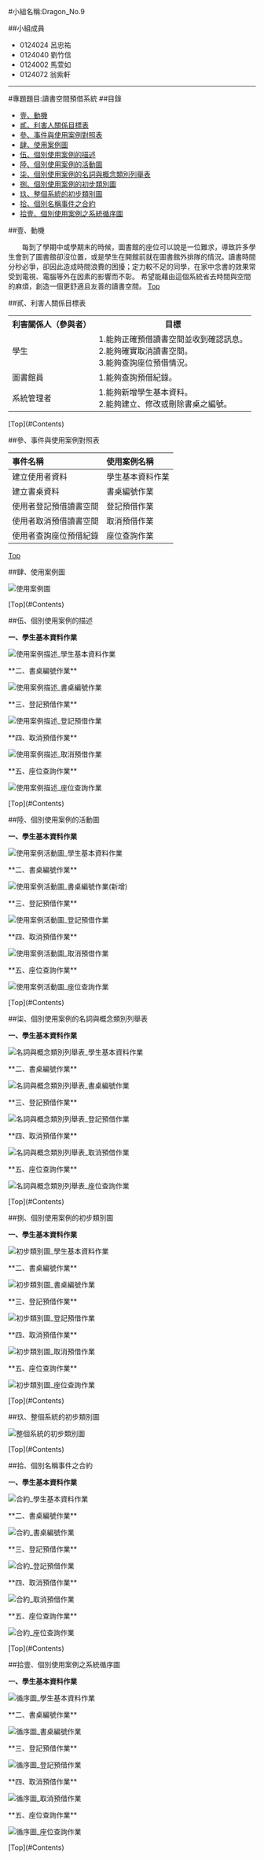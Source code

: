 #小組名稱:Dragon_No.9

##小組成員
- 0124024 呂忠祐
- 0124040 劉竹信
- 0124002 馬萱如
- 0124072 翁紫軒

---

#專題題目:讀書空間預借系統
##<a name="Contents"/>目錄
* [壹、動機](#1)
* [貳、利害人關係目標表](#2)
* [參、事件與使用案例對照表](#3)
* [肆、使用案例圖](#4) 
* [伍、個別使用案例的描述](#5)
* [陸、個別使用案例的活動圖](#6)
* [柒、個別使用案例的名詞與概念類別列舉表](#7)
* [捌、個別使用案例的初步類別圖](#8)
* [玖、整個系統的初步類別圖](#9)
* [拾、個別名稱事件之合約](#10)
* [拾壹、個別使用案例之系統循序圖](#11)


##<a name="1"/>壹、動機

　　每到了學期中或學期末的時候，圖書館的座位可以說是一位難求，導致許多學生會到了圖書館卻沒位置，或是學生在開館前就在圖書館外排隊的情況。讀書時間分秒必爭，卻因此造成時間浪費的困擾；定力較不足的同學，在家中念書的效果常受到電視、電腦等外在因素的影響而不彰。
希望能藉由這個系統省去時間與空間的麻煩，創造一個更舒適且友善的讀書空間。
[Top](#Contents)

##<a name="2"/>貳、利害人關係目標表

<table border="0">
  <tr>
    <th>利害關係人（參與者）</th>
    <th>目標</th>
  </tr>
  <tr>
    <td>學生</td>
    <td>
      1.能夠正確預借讀書空間並收到確認訊息。<br>
      2.能夠確實取消讀書空間。<br>
      3.能夠查詢座位預借情況。</td>
  </tr>
  <tr>
    <td>圖書館員</td>
    <td>
      1.能夠查詢預借紀錄。<br>
  </tr>
  <tr>
    <td>系統管理者</td>
    <td>
      1.能夠新增學生基本資料。<br>
      2.能夠建立、修改或刪除書桌之編號。</td>
  </tr>
</table>
[Top](#Contents)

##<a name="3"/>參、事件與使用案例對照表

| 事件名稱                 | 使用案例名稱     |
|:-------------------------|:-----------------|
| 建立使用者資料           | 學生基本資料作業 |
| 建立書桌資料             | 書桌編號作業     |
| 使用者登記預借讀書空間   | 登記預借作業     |
| 使用者取消預借讀書空間   | 取消預借作業     |
| 使用者查詢座位預借紀錄   | 座位查詢作業     |

[Top](#Contents)

##<a name="4"/>肆、使用案例圖

<p><img src="http://i.imgur.com/QsG7VZq.jpg?1" title="使用案例圖" /></p>
[Top](#Contents)

##<a name="5"/>伍、個別使用案例的描述

**一、學生基本資料作業**
<p><img src="http://i.imgur.com/ZlbaGqp.png?1" title="使用案例描述_學生基本資料作業" /></p>
**二、書桌編號作業**
<p><img src="http://i.imgur.com/oYK1qPH.png?1" title="使用案例描述_書桌編號作業" /></p>
**三、登記預借作業**
<p><img src="http://i.imgur.com/tTHKgMV.png?1" title="使用案例描述_登記預借作業" /></p>
**四、取消預借作業**
<p><img src="http://i.imgur.com/OwlTquN.png?1" title="使用案例描述_取消預借作業" /></p>
**五、座位查詢作業**
<p><img src="http://i.imgur.com/FIyZzmt.png?1" title="使用案例描述_座位查詢作業" /></p>
[Top](#Contents)

##<a name="6"/>陸、個別使用案例的活動圖

**一、學生基本資料作業**
<p><img src="http://i.imgur.com/cv5lIhl.png?1" title="使用案例活動圖_學生基本資料作業" /></p>
**二、書桌編號作業**
<p><img src="http://i.imgur.com/OPIaUmw.png?1" title="使用案例活動圖_書桌編號作業(新增)" /></p>
**三、登記預借作業**
<p><img src="http://i.imgur.com/OqbcaSy.png?1" title="使用案例活動圖_登記預借作業" /></p>
**四、取消預借作業**
<p><img src="http://i.imgur.com/M1ViVvI.png?1" title="使用案例活動圖_取消預借作業" /></p>
**五、座位查詢作業**
<p><img src="http://i.imgur.com/RnPoaWA.png?1" title="使用案例活動圖_座位查詢作業" /></p>
[Top](#Contents)

##<a name="7"/>柒、個別使用案例的名詞與概念類別列舉表

**一、學生基本資料作業**
<p><img src="http://i.imgur.com/fsxeI1O.png?1" title="名詞與概念類別列舉表_學生基本資料作業" /></p>
**二、書桌編號作業**
<p><img src="http://i.imgur.com/Rv4L0nr.png?1" title="名詞與概念類別列舉表_書桌編號作業" /></p>
**三、登記預借作業**
<p><img src="http://i.imgur.com/3nwcAZR.png?1" title="名詞與概念類別列舉表_登記預借作業" /></p>
**四、取消預借作業**
<p><img src="http://i.imgur.com/PTADheD.png?1" title="名詞與概念類別列舉表_取消預借作業" /></p>
**五、座位查詢作業**
<p><img src="http://i.imgur.com/b5Ke8No.png?1" title="名詞與概念類別列舉表_座位查詢作業" /></p>
[Top](#Contents)

##<a name="8"/>捌、個別使用案例的初步類別圖

**一、學生基本資料作業**
<p><img src="http://i.imgur.com/0YhWPJV.png?1" title="初步類別圖_學生基本資料作業" /></p>
**二、書桌編號作業**
<p><img src="http://i.imgur.com/tWl1oMT.png?1" title="初步類別圖_書桌編號作業" /></p>
**三、登記預借作業**
<p><img src="http://i.imgur.com/TVwxN59.png" title="初步類別圖_登記預借作業" /></p>
**四、取消預借作業**
<p><img src="http://i.imgur.com/TVwxN59.png" title="初步類別圖_取消預借作業" /></p>
**五、座位查詢作業**
<p><img src="http://i.imgur.com/Se5DkAQ.png?1" title="初步類別圖_座位查詢作業" /></p>
[Top](#Contents)

##<a name="9"/>玖、整個系統的初步類別圖

<p><img src="http://i.imgur.com/AxdnTmv.png?1" title="整個系統的初步類別圖" /></p>
[Top](#Contents)

##<a name="10"/>拾、個別名稱事件之合約

**一、學生基本資料作業**
<p><img src="http://i.imgur.com/YvabBqN.png?1" title="合約_學生基本資料作業" /></p>
**二、書桌編號作業**
<p><img src="http://i.imgur.com/18PMb6t.png?1" title="合約_書桌編號作業" /></p>
**三、登記預借作業**
<p><img src="http://i.imgur.com/4DXxDBJ.png?1" title="合約_登記預借作業" /></p>
**四、取消預借作業**
<p><img src="http://i.imgur.com/uKYrJg5.png?1" title="合約_取消預借作業" /></p>
**五、座位查詢作業**
<p><img src="http://i.imgur.com/jm6SEui.png?1" title="合約_座位查詢作業" /></p>
[Top](#Contents)

##<a name="11"/>拾壹、個別使用案例之系統循序圖

**一、學生基本資料作業**
<p><img src="http://i.imgur.com/uQKZPl9.png?1" title="循序圖_學生基本資料作業" /></p>
**二、書桌編號作業**
<p><img src="http://i.imgur.com/1aXj3K9.png?1" title="循序圖_書桌編號作業" /></p>
**三、登記預借作業**
<p><img src="http://i.imgur.com/HDLgqgZ.png?1" title="循序圖_登記預借作業" /></p>
**四、取消預借作業**
<p><img src="http://i.imgur.com/nMkRX6X.png?1" title="循序圖_取消預借作業" /></p>
**五、座位查詢作業**
<p><img src="http://i.imgur.com/wgYmui7.png?1" title="循序圖_座位查詢作業" /></p>
[Top](#Contents)
